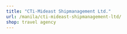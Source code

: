 ```yaml
---
title: "CTi-Mideast Shipmanagement Ltd."
url: /manila/cti-mideast-shipmanagement-ltd/
shop: travel agency
---
```

